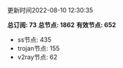 更新时间2022-08-10 12:30:35

**总订阅: 73**
**总节点: 1862**
**有效节点: 652**
- ss节点: 435
- trojan节点: 155
- v2ray节点: 62
